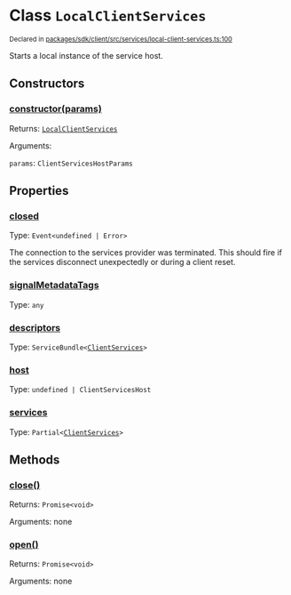 # Class `LocalClientServices`
<sub>Declared in [packages/sdk/client/src/services/local-client-services.ts:100](https://github.com/dxos/dxos/blob/56c97ac85/packages/sdk/client/src/services/local-client-services.ts#L100)</sub>


Starts a local instance of the service host.

## Constructors
### [constructor(params)](https://github.com/dxos/dxos/blob/56c97ac85/packages/sdk/client/src/services/local-client-services.ts#L112)




Returns: <code>[LocalClientServices](/api/@dxos/client/classes/LocalClientServices)</code>

Arguments: 

`params`: <code>ClientServicesHostParams</code>



## Properties
### [closed](https://github.com/dxos/dxos/blob/56c97ac85/packages/sdk/client/src/services/local-client-services.ts#L101)
Type: <code>Event&lt;undefined | Error&gt;</code>

The connection to the services provider was terminated.
This should fire if the services disconnect unexpectedly or during a client reset.

### [signalMetadataTags](https://github.com/dxos/dxos/blob/56c97ac85/packages/sdk/client/src/services/local-client-services.ts#L105)
Type: <code>any</code>



### [descriptors](https://github.com/dxos/dxos/blob/56c97ac85/packages/sdk/client/src/services/local-client-services.ts#L130)
Type: <code>ServiceBundle&lt;[ClientServices](/api/@dxos/client/types/ClientServices)&gt;</code>



### [host](https://github.com/dxos/dxos/blob/56c97ac85/packages/sdk/client/src/services/local-client-services.ts#L138)
Type: <code>undefined | ClientServicesHost</code>



### [services](https://github.com/dxos/dxos/blob/56c97ac85/packages/sdk/client/src/services/local-client-services.ts#L134)
Type: <code>Partial&lt;[ClientServices](/api/@dxos/client/types/ClientServices)&gt;</code>




## Methods
### [close()](https://github.com/dxos/dxos/blob/56c97ac85/packages/sdk/client/src/services/local-client-services.ts#L173)




Returns: <code>Promise&lt;void&gt;</code>

Arguments: none




### [open()](https://github.com/dxos/dxos/blob/56c97ac85/packages/sdk/client/src/services/local-client-services.ts#L143)




Returns: <code>Promise&lt;void&gt;</code>

Arguments: none




